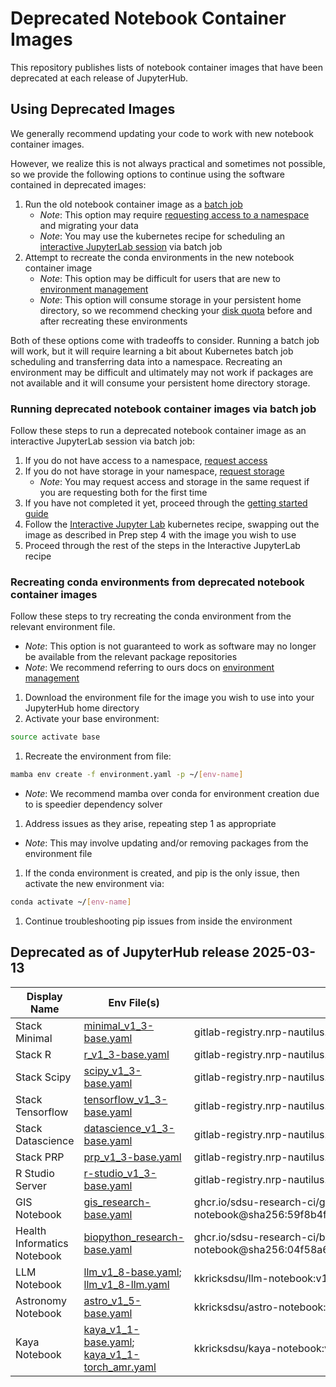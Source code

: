 # Deprecated Notebook Container Images
This repository publishes lists of notebook container images that have been deprecated at each release of JupyterHub.

## Using Deprecated Images
We generally recommend updating your code to work with new notebook container images.

However, we realize this is not always practical and sometimes not possible, so we provide the following options to continue using the software contained in deprecated images:
1. Run the old notebook container image as a [batch job](https://csu-tide.github.io/batch-jobs)
    - *Note*: This option may require [requesting access to a namespace](https://csu-tide.github.io/batch-jobs/getting-access) and migrating your data
    - *Note*: You may use the kubernetes recipe for scheduling an [interactive JupyterLab session](https://github.com/csu-tide/k8s-recipes/tree/master/jupyter) via batch job
1. Attempt to recreate the conda environments in the new notebook container image
    - *Note*: This option may be difficult for users that are new to [environment management](https://csu-tide.github.io/jupyterhub/environment-management)
    - *Note*: This option will consume storage in your persistent home directory, so we recommend checking your [disk quota](https://csu-tide.github.io/jupyterhub/faqs/diskquota) before and after recreating these environments

Both of these options come with tradeoffs to consider.
Running a batch job will work, but it will require learning a bit about Kubernetes batch job scheduling and transferring data into a namespace.
Recreating an environment may be difficult and ultimately may not work if packages are not available and it will consume your persistent home directory storage.

### Running deprecated notebook container images via batch job
Follow these steps to run a deprecated notebook container image as an interactive JupyterLab session via batch job:
1. If you do not have access to a namespace, [request access](https://csu-tide.github.io/batch-jobs/getting-access)
1. If you do not have storage in your namespace, [request storage](https://csu-tide.github.io/storage-services/requesting-storage)
    - *Note*: You may request access and storage in the same request if you are requesting both for the first time
1. If you have not completed it yet, proceed through the [getting started guide](https://csu-tide.github.io/batch-jobs/getting-started)
1. Follow the [Interactive Jupyter Lab](https://github.com/csu-tide/k8s-recipes/tree/master/jupyter) kubernetes recipe, swapping out the image as described in Prep step 4 with the image you wish to use
1. Proceed through the rest of the steps in the Interactive JupyterLab recipe

### Recreating conda environments from deprecated notebook container images
Follow these steps to try recreating the conda environment from the relevant environment file.
- *Note*: This option is not guaranteed to work as software may no longer be available from the relevant package repositories
- *Note*: We recommend referring to ours docs on [environment management](https://csu-tide.github.io/jupyterhub/environment-management)

1. Download the environment file for the image you wish to use into your JupyterHub home directory
1. Activate your base environment:
```bash
source activate base
```
1. Recreate the environment from file:
```bash
mamba env create -f environment.yaml -p ~/[env-name]
```
- *Note*: We recommend mamba over conda for environment creation due to is speedier dependency solver
1. Address issues as they arise, repeating step 1 as appropriate
- *Note*: This may involve updating and/or removing packages from the environment file
1. If the conda environment is created, and pip is the only issue, then activate the new environment via:
```bash
conda activate ~/[env-name]
``` 
1. Continue troubleshooting pip issues from inside the environment

## Deprecated as of JupyterHub release 2025-03-13
| Display Name                  | Env File(s)                                        | Image URL                                                                                             |
| ----------------------------- | ------------------------------------------------- | ----------------------------------------------------------------------------------------------------- |
| Stack Minimal                 | [minimal_v1_3-base.yaml](https://github.com/kkrick-sdsu/conda-envs/blob/main/minimal_v1_3-base.yaml) | gitlab-registry.nrp-nautilus.io/prp/jupyter-stack/minimal:v1.3 |
| Stack R                       | [r_v1_3-base.yaml](https://github.com/kkrick-sdsu/conda-envs/blob/main/r_v1_3-base.yaml)            | gitlab-registry.nrp-nautilus.io/prp/jupyter-stack/r:v1.3  |
| Stack Scipy                   | [scipy_v1_3-base.yaml](https://github.com/kkrick-sdsu/conda-envs/blob/main/scipy_v1_3-base.yaml)    | gitlab-registry.nrp-nautilus.io/prp/jupyter-stack/scipy:v1.3 |
| Stack Tensorflow              | [tensorflow_v1_3-base.yaml](https://github.com/kkrick-sdsu/conda-envs/blob/main/tensorflow_v1_3-base.yaml) | gitlab-registry.nrp-nautilus.io/prp/jupyter-stack/tensorflow:v1.3 |
| Stack Datascience             | [datascience_v1_3-base.yaml](https://github.com/kkrick-sdsu/conda-envs/blob/main/datascience_v1_3-base.yaml) | gitlab-registry.nrp-nautilus.io/prp/jupyter-stack/datascience:v1.3 |
| Stack PRP                     | [prp_v1_3-base.yaml](https://github.com/kkrick-sdsu/conda-envs/blob/main/prp_v1_3-base.yaml)        | gitlab-registry.nrp-nautilus.io/prp/jupyter-stack/prp:v1.3 |
| R Studio Server               | [r-studio_v1_3-base.yaml](https://github.com/kkrick-sdsu/conda-envs/blob/main/r-studio_v1_3-base.yaml)  | gitlab-registry.nrp-nautilus.io/prp/jupyter-stack/r-studio:v1.3 |
| GIS Notebook                  | [gis_research-base.yaml](https://github.com/kkrick-sdsu/conda-envs/blob/main/gis_research-base.yaml) | ghcr.io/sdsu-research-ci/gis-notebook@sha256:59f8b4f88f611605a21d5ad3e0e554e57d108e1e3854d4c379ac960a94614f90 |
| Health Informatics Notebook   | [biopython_research-base.yaml](https://github.com/kkrick-sdsu/conda-envs/blob/main/biopython_research-base.yaml) | ghcr.io/sdsu-research-ci/biopython-notebook@sha256:04f58a631865d5828ee568ca438eb65d2276380b1bd171bbdb8d90b3d9c250da |
| LLM Notebook                  | [llm_v1_8-base.yaml](https://github.com/kkrick-sdsu/conda-envs/blob/main/llm_v1_8-base.yaml); [llm_v1_8-llm.yaml](https://github.com/kkrick-sdsu/conda-envs/blob/main/llm_v1_8-llm.yaml) | kkricksdsu/llm-notebook:v1.8 |
| Astronomy Notebook            | [astro_v1_5-base.yaml](https://github.com/kkrick-sdsu/conda-envs/blob/main/astro_v1_5-base.yaml)    | kkricksdsu/astro-notebook:v1.5 |
| Kaya Notebook                 | [kaya_v1_1-base.yaml](https://github.com/kkrick-sdsu/conda-envs/blob/main/kaya_v1_1-base.yaml); [kaya_v1_1-torch_amr.yaml](https://github.com/kkrick-sdsu/conda-envs/blob/main/kaya_v1_1-torch_amr.yaml) | kkricksdsu/kaya-notebook:v1.1 |
